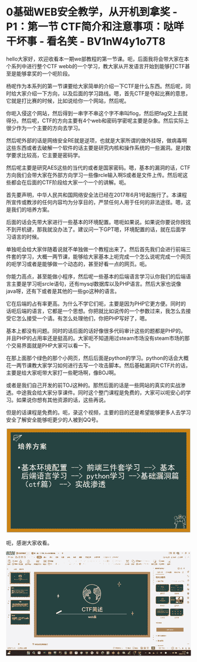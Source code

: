 # 0基础WEB安全教学，从开机到拿奖 - P1：第一节 CTF简介和注意事项：哒咩干坏事 - 看名笑 - BV1nW4y1o7T8

hello大家好，欢迎收看本一期we部教程的第一节课。呃，后面我将会带大家在本个系列中进行整个CTF webb的一个学习，教大家从开发语言开始到能够打CTF甚至是能够拿奖的一个呃阶段。

杨呢作为本系列的第一节课要给大家简单的介绍一下CTF是什么东西。然后呢，同时给大家介绍一下方向，以及后面的学习路线。嗯，首先CTF是夺起比赛的意思，它就是打比赛的时候，比如说给你一个网站，然后呢。

你呃入侵这个网站，然后得到一串字不串这个字不串叫flog，然后把fag交上去就得分。然后呢，CTF的方向主要有4个web和密码学密呢主要是杂象。然后实际上很少作为一个主要的方向去学习。

然后呢外部的话是网络安全RE就是逆项，也就是大家所谓的做外挂呀，做病毒啊这些东西或者去破解一个软件的话主要是研究内核和操作系统的一些漏洞。是对数学要求比较高，它主要是密码学。

然后呢主要是研究AES这些的当代的或者是国家密码。嗯，基本的漏洞的话，CTF方向我们会带大家在外部方向学习一些像rcle输入啊S或者是文件上传。然后呢这些都会在后面的CTF阶段给大家一个一个的讲解。呃。

首先要声明，中华人民共和国网络安全法已经在2017年6月1号起施行了。本课程所宣传或教涉的任何内容均为分享目的，严禁任何人用于任何的非法途径。嗯，这是我们的培养方案。

后面的话会先带大家进行一些基本的环境配置。嗯呃如果说。如果说你要说你按找不到开机键，那我就没办法了。建议问一下GPT嗯，环境配置的话，就在后面学习语言的时候。

单独呃会给大家伴随着说就不单独做一个教程出来了。然后首先我们会进行前端三件套的学习，大概一两节课，能够给大家基本上呃完成一个怎么说呢完成一个网页的呃学习或者是能够做一个动态的，甚至好看一点的网页。呃。

你能力高点，甚至能做小程序，然后呢一些基本的后端语言学习认你我们的后端语言主要是学习呃srcle语句，还有mysql数据库以及PHP语言。然后大家也说像java呀，还有下或者是其他的一些go这种的语言。

它在后端的占有率更高。为什么不学它们呃，主要是因为PHP它更方便。同时的话呃后端的语言，它都是一个思想。你把就比如说传的一个参数过来，我怎么去接受它怎么接受一个请。有怎么处理他们，你把PHP写好了，嗯。

基本上都没有问题。同时的话后面的话好像很多代码审计这些的题都是PHP的。并且PHP的占用率还是挺高的。大家呃不知道用过steam市场没有steam市场的那个交易界面就是PHP大家可以看一下。

在那上面那个绿色的那个小网页，然后后面是python的学习。python的话会大概花一两节课教大家学习如何进行去写一个攻击脚本。然后基础漏洞片CTF片的话，主要是给大家呃带大家打一些靶场啊，像BOJ啊。

或者是我们自己开发的前TOJ这种的。那然后面的话是一些网站的真实的实战渗透。中途我会给大家分享课件。同时这个整门课程是免费的，大家可以呃安心的学习。如果说你想有其他资源的话，这些再说。

但是的话课程是免费的。呃，录这个视频，主要的目的还是希望能够更多人去学习安全了解安全能够呃更少的人被到QQ号。



![](img/fbf6a9fdc3cdd7ae78473faa621de7e9_1.png)

呃，感谢大家收看。

![](img/fbf6a9fdc3cdd7ae78473faa621de7e9_3.png)